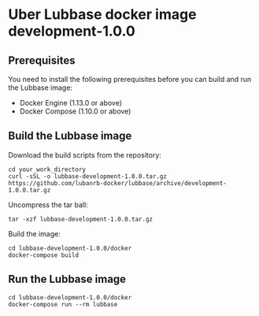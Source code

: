 # Uber Lubbase docker image development-1.0.0

## Prerequisites

You need to install the following prerequisites before you can build and run the Lubbase image:
  * Docker Engine (1.13.0 or above)
  * Docker Compose (1.10.0 or above)

## Build the Lubbase image

Download the build scripts from the repository:

```
cd your_work_directory
curl -sSL -o lubbase-development-1.0.0.tar.gz  https://github.com/lubanrb-docker/lubbase/archive/development-1.0.0.tar.gz
```

Uncompress the tar ball:

```
tar -xzf lubbase-development-1.0.0.tar.gz
```

Build the image:

```
cd lubbase-development-1.0.0/docker
docker-compose build
```

## Run the Lubbase image

```
cd lubbase-development-1.0.0/docker
docker-compose run --rm lubbase
```

